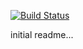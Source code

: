 [![Build Status](https://travis-ci.org/jlandfried/router.svg?branch=master)](https://travis-ci.org/jlandfried/router)

initial readme...
